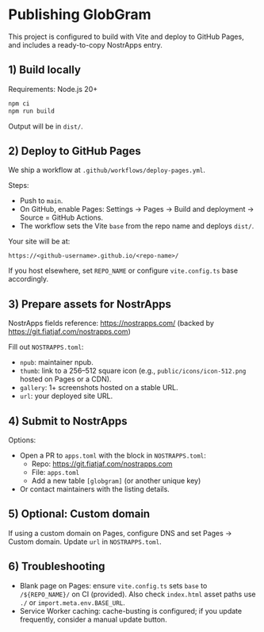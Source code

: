 # Publishing GlobGram

This project is configured to build with Vite and deploy to GitHub Pages, and includes a ready-to-copy NostrApps entry.

## 1) Build locally

Requirements: Node.js 20+

```powershell
npm ci
npm run build
```

Output will be in `dist/`.

## 2) Deploy to GitHub Pages

We ship a workflow at `.github/workflows/deploy-pages.yml`.

Steps:
- Push to `main`.
- On GitHub, enable Pages: Settings → Pages → Build and deployment → Source = GitHub Actions.
- The workflow sets the Vite `base` from the repo name and deploys `dist/`.

Your site will be at:
```
https://<github-username>.github.io/<repo-name>/
```

If you host elsewhere, set `REPO_NAME` or configure `vite.config.ts` base accordingly.

## 3) Prepare assets for NostrApps

NostrApps fields reference: https://nostrapps.com/ (backed by https://git.fiatjaf.com/nostrapps.com)

Fill out `NOSTRAPPS.toml`:
- `npub`: maintainer npub.
- `thumb`: link to a 256–512 square icon (e.g., `public/icons/icon-512.png` hosted on Pages or a CDN).
- `gallery`: 1+ screenshots hosted on a stable URL.
- `url`: your deployed site URL.

## 4) Submit to NostrApps

Options:
- Open a PR to `apps.toml` with the block in `NOSTRAPPS.toml`:
  - Repo: https://git.fiatjaf.com/nostrapps.com
  - File: `apps.toml`
  - Add a new table `[globgram]` (or another unique key)
- Or contact maintainers with the listing details.

## 5) Optional: Custom domain

If using a custom domain on Pages, configure DNS and set Pages → Custom domain. Update `url` in `NOSTRAPPS.toml`.

## 6) Troubleshooting

- Blank page on Pages: ensure `vite.config.ts` sets `base` to `/${REPO_NAME}/` on CI (provided). Also check `index.html` asset paths use `./` or `import.meta.env.BASE_URL`.
- Service Worker caching: cache-busting is configured; if you update frequently, consider a manual update button.
